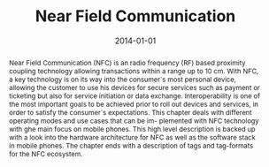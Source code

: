 ---
abstract: Near Field Communication (NFC) is an radio frequency (RF) based proximity
  coupling technology allowing transactions within a range up to 10 cm. With NFC,
  a key technology is on its way into the consumer´s most personal device, allowing
  the customer to use his devices for secure services such as payment or ticketing
  but also for service initiation or data exchange. Interoperability is one of the
  most important goals to be achieved prior to roll out devices and services, in order
  to satisfy the consumer´s expectations. This chapter deals with different operating
  modes and use cases that can be im- plemented with NFC technology with ghe main
  focus on mobile phones. This high level description is backed up with a look into
  the hardware architecture for NFC as well as the software stack in mobile phones.
  The chapter ends with a description of tags and tag-formats for the NFC ecosystem.
authors:
- Gerald Madlmayr
- Christian Kantner
- Thomas Grechenig
date: '2014-01-01'
featured: false
links:
- name: Publik
  url: https://publik.tuwien.ac.at/showentry.php?ID=235998&lang=2
publication_types:
- '6'
publishDate: '2014-01-01'
specifics: 'in: "Secure Smart Embedded Devices, Platforms and Applications", K. Markantonakis,
  K. Mayes (Hrg.); Springer Science+Business Media, New York, NY, USA, 2014, ISBN:
  978-1-4614-7914-7, S. 351 - 367.'
title: Near Field Communication
url_pdf: ''
---